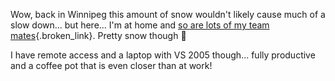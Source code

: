 Wow, back in Winnipeg this amount of snow wouldn't likely cause much of a slow down... but here... I'm at home and [so are lots of my team mates](http://www.jeffsandquist.com/SnowDay.aspx){.broken_link}. Pretty snow though 🙂

I have remote access and a laptop with VS 2005 though... fully productive and a coffee pot that is even closer than at work!